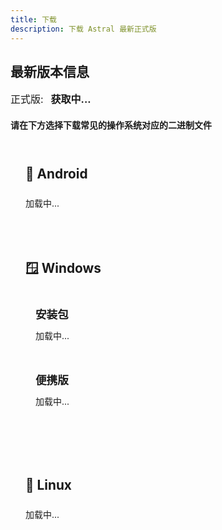 ```yaml
---
title: 下载
description: 下载 Astral 最新正式版
---
```


## 最新版本信息

<div class="version-info">
  <div class="version-item">
    <span class="version-label">正式版:</span>
    <span id="release-version" class="version-number">获取中...</span>
  </div>
<!--   
  <div class="version-item">
    <span class="version-label">预览版:</span>
    <span id="prerelease-version" class="version-number">获取中...</span>
  </div> 
-->

</div>

#### 请在下方选择下载常见的操作系统对应的二进制文件

<div class="download-section">
  <h3>📱 Android</h3>
  <div class="download-list" data-version="release" data-keyword="app-release" data-suffix="apk">
    <ul>加载中...</ul>
  </div>
</div>

<div class="download-section">
  <h3>🪟 Windows</h3>
  <div class="download-category">
    <h4>安装包</h4>
    <div class="download-list" data-version="release" data-keyword="setup" data-suffix="exe">
      <ul>加载中...</ul>
    </div>
  </div>
  <div class="download-category">
    <h4>便携版</h4>
    <div class="download-list" data-version="release" data-keyword="windows" data-suffix="zip">
      <ul>加载中...</ul>
    </div>
  </div>
</div>

<div class="download-section">
  <h3>🐧 Linux</h3>
  <div class="download-list" data-version="release" data-keyword="linux" data-suffix="AppImage">
    <ul>加载中...</ul>
  </div>
</div>

<!-- 
<div class="download-section">
  <h3>🍎 macOS</h3>
  <div class="download-list" data-version="release" data-keyword="mac" data-suffix="dmg">
    <ul>加载中...</ul>
  </div>
</div>
-->

<script>
  const fileList = { release: [], prerelease: [] }
  const divList = document.querySelectorAll('div.download-list')
  const githubLink = 'https://github.com/ldoubil/astral/releases'
  const acceleratedLinks = [
    'https://slink.ltd/',
    'https://api-gh.muran.eu.org/'
  ]

  let releaseInfo = null
  let prereleaseInfo = null

  const getLatestRelease = async () => {
    try {
      const link = 'https://api.github.com/repos/ldoubil/astral/releases/latest'
      const response = await fetch(link).then(r => r.json())
      releaseInfo = response
      const { assets } = response
      for (const { name, browser_download_url: url } of assets) {
        fileList.release.push({ name, url })
      }
      // 更新版本号显示
      updateVersionDisplay()
    } catch (error) {
      console.error('Failed to fetch latest release:', error)
    }
  }

  const getPrerelease = async () => {
    try {
      const link = 'https://api.github.com/repos/ldoubil/astral/releases'
      const releases = await fetch(link).then(r => r.json())
      const prerelease = releases.find(release => release.prerelease)
      if (prerelease) {
        prereleaseInfo = prerelease
        const { assets } = prerelease
        for (const { name, browser_download_url: url } of assets) {
          fileList.prerelease.push({ name, url })
        }
      }
      // 更新版本号显示
      updateVersionDisplay()
    } catch (error) {
      console.error('Failed to fetch prerelease:', error)
    }
  }

  const updateVersionDisplay = () => {
    const releaseVersionElement = document.getElementById('release-version')
    const prereleaseVersionElement = document.getElementById('prerelease-version')
    
    if (releaseInfo && releaseVersionElement) {
      releaseVersionElement.innerHTML = `
        <strong>${releaseInfo.tag_name}</strong><br>
        <small>发布于: ${new Date(releaseInfo.published_at).toLocaleDateString('zh-CN')}</small>
      `
    }
    
    if (prereleaseInfo && prereleaseVersionElement) {
      prereleaseVersionElement.innerHTML = `
        <strong>${prereleaseInfo.tag_name}</strong><br>
        <small>发布于: ${new Date(prereleaseInfo.published_at).toLocaleDateString('zh-CN')}</small>
      `
    } else if (prereleaseVersionElement) {
      prereleaseVersionElement.innerHTML = '<span style="color: var(--sl-color-gray-3);">暂无预览版</span>'
    }
  }

  const populateDownloadList = () => {
    for (const div of divList) {
      const version = div.getAttribute('data-version')
      const keyword = div.getAttribute('data-keyword')
      const suffix = div.getAttribute('data-suffix')
      const ul = div.querySelector('ul')
      ul.innerHTML = ''

      const files = fileList[version] || []
      
      for (const { name, url } of files) {
        if (!name.includes(keyword)) continue
        if (!name.includes(suffix)) continue

        // 创建原始下载链接
        const originalLi = document.createElement('li')
        const originalA = document.createElement('a')
        originalA.href = url
        originalA.download = name
        originalA.innerText = `${name} (原始链接)`
        originalLi.appendChild(originalA)
        ul.appendChild(originalLi)

        // 创建加速下载链接
        acceleratedLinks.forEach((acceleratorUrl, index) => {
          const acceleratedLi = document.createElement('li')
          const acceleratedA = document.createElement('a')
          acceleratedA.href = acceleratorUrl + url
          acceleratedA.download = name
          acceleratedA.innerText = `${name} (加速链接 ${index + 1})`
          acceleratedLi.appendChild(acceleratedA)
          ul.appendChild(acceleratedLi)
        })
      }

      if (ul.children.length === 0) {
        ul.innerHTML = `未找到匹配的文件，您可以在 GitHub 查看所有文件： <a href="${githubLink}" target="_blank">GitHub Release</a>`
      }
    }
  }
  getLatestRelease()
    .then(() => {
      populateDownloadList()
    })
    .catch(() => {
      for (const div of divList) {
        const ul = div.querySelector('ul')
        ul.innerHTML = `加载失败，您可以在 GitHub 下载 Astral 的二进制文件： <a href="${githubLink}" target="_blank">GitHub Release</a>`
      }
    })

  getPrerelease()
    .catch(() => {
      console.log('No prerelease found or failed to fetch')
    })
</script>

<style>
/* 版本信息 */
.version-info {
  display: flex;
  gap: 2rem;
  margin: 1rem 0;
}

.version-item {
  margin: 0;
  padding: 0;
  background: none;
  border: none;
  border-radius: 0;
  text-align: left;
  transition: none;
}

.version-item:hover {
  transform: none;
  box-shadow: none;
}

.version-label {
  display: inline;
  color: var(--sl-color-text);
  font-size: 1rem;
  font-weight: normal;
  margin-bottom: 0;
  margin-right: 0.5rem;
}

.version-number {
  display: inline;
  font-size: 1rem;
  line-height: 1.4;
  color: var(--sl-color-text);
  font-weight: bold;
}

.version-card {
  background: linear-gradient(135deg, var(--sl-color-gray-6), var(--sl-color-gray-5));
  border: 1px solid var(--sl-color-gray-4);
  border-radius: 12px;
  padding: 1.5rem;
  text-align: center;
  transition: transform 0.2s ease, box-shadow 0.2s ease;
}

.version-card:hover {
  transform: translateY(-2px);
  box-shadow: 0 4px 12px rgba(0, 0, 0, 0.1);
}

.version-card h3 {
  margin: 0 0 0.5rem 0;
  color: var(--sl-color-accent);
  font-size: 1.2rem;
}

.version-card p {
  margin: 0;
  font-size: 1rem;
  line-height: 1.4;
}

/* 下载区域样式 */
.download-section {
  margin: 2rem 0;
  padding: 1.5rem;
  background: var(--sl-color-gray-7);
  border-radius: 12px;
  border: 1px solid var(--sl-color-gray-5);
}

.download-section h3 {
  margin: 0 0 1rem 0;
  color: var(--sl-color-text);
  border-bottom: 2px solid var(--sl-color-accent);
  padding-bottom: 0.5rem;
  font-size: 1.3rem;
}

.download-category {
  margin: 1rem 0;
  padding: 1rem;
  background: var(--sl-color-bg);
  border-radius: 8px;
  border: 1px solid var(--sl-color-gray-4);
}

.download-category h4 {
  margin: 0 0 0.75rem 0;
  color: var(--sl-color-text-accent);
  font-size: 1.1rem;
}

/* 下载列表样式 */
.download-list ul {
  list-style-type: none;
  padding-left: 0;
  margin: 0;
}

.download-list li {
  margin: 0.75rem 0;
  padding: 1rem;
  background: linear-gradient(135deg, var(--sl-color-bg), var(--sl-color-gray-6));
  border: 1px solid var(--sl-color-gray-4);
  border-radius: 8px;
  transition: transform 0.2s ease, box-shadow 0.2s ease;
}

.download-list li:hover {
  transform: translateX(4px);
  box-shadow: 0 2px 8px rgba(0, 0, 0, 0.1);
  border-color: var(--sl-color-accent-low);
}

.download-list a {
  text-decoration: none;
  color: var(--sl-color-text);
  font-weight: 500;
  display: flex;
  align-items: center;
  gap: 0.5rem;
}

.download-list a:hover {
  color: var(--sl-color-accent);
}

.download-list a::before {
  content: "📥";
  font-size: 1.2rem;
}

/* 响应式设计 */
@media (max-width: 768px) {
  .version-info {
    flex-direction: column;
    gap: 1rem;
  }
  
  .download-section {
    padding: 1rem;
  }
  
  .download-category {
    padding: 0.75rem;
  }
}

/* 深色模式优化 */
@media (prefers-color-scheme: dark) {
  .version-card {
    background: linear-gradient(135deg, var(--sl-color-gray-5), var(--sl-color-gray-4));
  }
  
  .download-list li {
    background: linear-gradient(135deg, var(--sl-color-gray-6), var(--sl-color-gray-5));
  }
}
</style>

